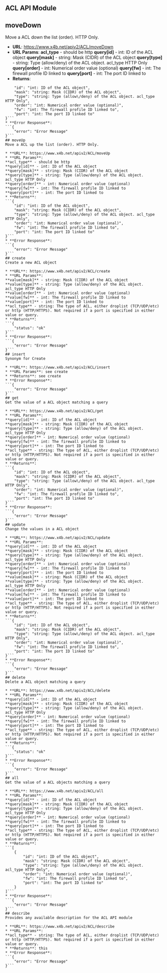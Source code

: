 ACL API Module
---

## moveDown
Move a ACL down the list (order). HTTP Only.

* **URL**: https://www.x4b.net/apiv2/ACL/moveDown
* **URL Params**: 
**acl_type** - should be http
**query[id]** - int: ID of the ACL object
**query[mask]** - string: Mask (CIDR) of the ACL object
**query[type]** - string: Type (allow/deny) of the ACL object. acl_type HTTP Only
**query[order]** - int: Numerical order value (optional)
**query[fw]** - int: The firewall profile ID linked to
**query[port]** - int: The port ID linked to
* **Returns**: 
```{
    "id": "int: ID of the ACL object",
    "mask": "string: Mask (CIDR) of the ACL object",
    "type": "string: Type (allow\/deny) of the ACL object. acl_type HTTP Only",
    "order": "int: Numerical order value (optional)",
    "fw": "int: The firewall profile ID linked to",
    "port": "int: The port ID linked to"
}```
* **Error Response**: 
```{
    "error": "Error Message"
}```
## moveUp
Move a ACL up the list (order). HTTP Only.

* **URL**: https://www.x4b.net/apiv2/ACL/moveUp
* **URL Params**: 
**acl_type** - should be http
**query[id]** - int: ID of the ACL object
**query[mask]** - string: Mask (CIDR) of the ACL object
**query[type]** - string: Type (allow/deny) of the ACL object. acl_type HTTP Only
**query[order]** - int: Numerical order value (optional)
**query[fw]** - int: The firewall profile ID linked to
**query[port]** - int: The port ID linked to
* **Returns**: 
```{
    "id": "int: ID of the ACL object",
    "mask": "string: Mask (CIDR) of the ACL object",
    "type": "string: Type (allow\/deny) of the ACL object. acl_type HTTP Only",
    "order": "int: Numerical order value (optional)",
    "fw": "int: The firewall profile ID linked to",
    "port": "int: The port ID linked to"
}```
* **Error Response**: 
```{
    "error": "Error Message"
}```
## create
Create a new ACL object

* **URL**: https://www.x4b.net/apiv2/ACL/create
* **URL Params**: 
**value[mask]** - string: Mask (CIDR) of the ACL object
**value[type]** - string: Type (allow/deny) of the ACL object. acl_type HTTP Only
**value[order]** - int: Numerical order value (optional)
**value[fw]** - int: The firewall profile ID linked to
**value[port]** - int: The port ID linked to
**acl_type** - string: The type of ACL, either droplist (TCP/UDP/etc) or http (HTTP/HTTPS). Not required if a port is specified in either value or query.
* **Returns**: 
```{
    "status": "ok"
}```
* **Error Response**: 
```{
    "error": "Error Message"
}```
## insert
Synonym for Create

* **URL**: https://www.x4b.net/apiv2/ACL/insert
* **URL Params**: see create
* **Returns**: see create
* **Error Response**: 
```{
    "error": "Error Message"
}```
## get
Get the value of a ACL object matching a query

* **URL**: https://www.x4b.net/apiv2/ACL/get
* **URL Params**: 
**query[id]** - int: ID of the ACL object
**query[mask]** - string: Mask (CIDR) of the ACL object
**query[type]** - string: Type (allow/deny) of the ACL object. acl_type HTTP Only
**query[order]** - int: Numerical order value (optional)
**query[fw]** - int: The firewall profile ID linked to
**query[port]** - int: The port ID linked to
**acl_type** - string: The type of ACL, either droplist (TCP/UDP/etc) or http (HTTP/HTTPS). Not required if a port is specified in either value or query.
* **Returns**: 
```{
    "id": "int: ID of the ACL object",
    "mask": "string: Mask (CIDR) of the ACL object",
    "type": "string: Type (allow\/deny) of the ACL object. acl_type HTTP Only",
    "order": "int: Numerical order value (optional)",
    "fw": "int: The firewall profile ID linked to",
    "port": "int: The port ID linked to"
}```
* **Error Response**: 
```{
    "error": "Error Message"
}```
## update
Change the values in a ACL object

* **URL**: https://www.x4b.net/apiv2/ACL/update
* **URL Params**: 
**query[id]** - int: ID of the ACL object
**query[mask]** - string: Mask (CIDR) of the ACL object
**query[type]** - string: Type (allow/deny) of the ACL object. acl_type HTTP Only
**query[order]** - int: Numerical order value (optional)
**query[fw]** - int: The firewall profile ID linked to
**query[port]** - int: The port ID linked to
**value[mask]** - string: Mask (CIDR) of the ACL object
**value[type]** - string: Type (allow/deny) of the ACL object. acl_type HTTP Only
**value[order]** - int: Numerical order value (optional)
**value[fw]** - int: The firewall profile ID linked to
**value[port]** - int: The port ID linked to
**acl_type** - string: The type of ACL, either droplist (TCP/UDP/etc) or http (HTTP/HTTPS). Not required if a port is specified in either value or query.
* **Returns**: 
```{
    "id": "int: ID of the ACL object",
    "mask": "string: Mask (CIDR) of the ACL object",
    "type": "string: Type (allow\/deny) of the ACL object. acl_type HTTP Only",
    "order": "int: Numerical order value (optional)",
    "fw": "int: The firewall profile ID linked to",
    "port": "int: The port ID linked to"
}```
* **Error Response**: 
```{
    "error": "Error Message"
}```
## delete
Delete a ACL object matching a query

* **URL**: https://www.x4b.net/apiv2/ACL/delete
* **URL Params**: 
**query[id]** - int: ID of the ACL object
**query[mask]** - string: Mask (CIDR) of the ACL object
**query[type]** - string: Type (allow/deny) of the ACL object. acl_type HTTP Only
**query[order]** - int: Numerical order value (optional)
**query[fw]** - int: The firewall profile ID linked to
**query[port]** - int: The port ID linked to
**acl_type** - string: The type of ACL, either droplist (TCP/UDP/etc) or http (HTTP/HTTPS). Not required if a port is specified in either value or query.
* **Returns**: 
```{
    "status": "ok"
}```
* **Error Response**: 
```{
    "error": "Error Message"
}```
## all
Get the value of a ACL objects matching a query

* **URL**: https://www.x4b.net/apiv2/ACL/all
* **URL Params**: 
**query[id]** - int: ID of the ACL object
**query[mask]** - string: Mask (CIDR) of the ACL object
**query[type]** - string: Type (allow/deny) of the ACL object. acl_type HTTP Only
**query[order]** - int: Numerical order value (optional)
**query[fw]** - int: The firewall profile ID linked to
**query[port]** - int: The port ID linked to
**acl_type** - string: The type of ACL, either droplist (TCP/UDP/etc) or http (HTTP/HTTPS). Not required if a port is specified in either value or query.
* **Returns**: 
```[
    {
        "id": "int: ID of the ACL object",
        "mask": "string: Mask (CIDR) of the ACL object",
        "type": "string: Type (allow\/deny) of the ACL object. acl_type HTTP Only",
        "order": "int: Numerical order value (optional)",
        "fw": "int: The firewall profile ID linked to",
        "port": "int: The port ID linked to"
    }
]```
* **Error Response**: 
```{
    "error": "Error Message"
}```
## describe
Provides any available description for the ACL API module

* **URL**: https://www.x4b.net/apiv2/ACL/describe
* **URL Params**: 
**acl_type** - string: The type of ACL, either droplist (TCP/UDP/etc) or http (HTTP/HTTPS). Not required if a port is specified in either value or query.
* **Returns**: this
* **Error Response**: 
```{
    "error": "Error Message"
}```
